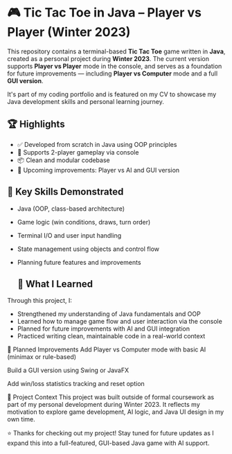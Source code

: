 # 🎮 Tic Tac Toe in Java – Player vs Player (Winter 2023)

This repository contains a terminal-based **Tic Tac Toe** game written in **Java**, created as a personal project during **Winter 2023**. The current version supports **Player vs Player** mode in the console, and serves as a foundation for future improvements — including **Player vs Computer** mode and a full **GUI version**.

It's part of my coding portfolio and is featured on my CV to showcase my Java development skills and personal learning journey.

## 🏆 Highlights

- ✅ Developed from scratch in Java using OOP principles
- 👥 Supports 2-player gameplay via console
- 📦 Clean and modular codebase
- 🚧 Upcoming improvements: Player vs AI and GUI version

## 💼 Key Skills Demonstrated

- Java (OOP, class-based architecture)
- Game logic (win conditions, draws, turn order)
- Terminal I/O and user input handling
- State management using objects and control flow
- Planning future features and improvements

  ## 🧠 What I Learned

Through this project, I:

- Strengthened my understanding of Java fundamentals and OOP
- Learned how to manage game flow and user interaction via the console
- Planned for future improvements with AI and GUI integration
- Practiced writing clean, maintainable code in a real-world context

🌱 Planned Improvements
 Add Player vs Computer mode with basic AI (minimax or rule-based)

 Build a GUI version using Swing or JavaFX

 Add win/loss statistics tracking and reset option

📌 Project Context
This project was built outside of formal coursework as part of my personal development during Winter 2023. It reflects my motivation to explore game development, AI logic, and Java UI design in my own time.

⭐ Thanks for checking out my project! Stay tuned for future updates as I expand this into a full-featured, GUI-based Java game with AI support.
